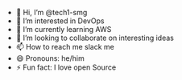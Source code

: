 - 👋 Hi, I’m @tech1-smg
- 👀 I’m interested in DevOps
- 🌱 I’m currently learning AWS
- 💞️ I’m looking to collaborate on interesting ideas
- 📫 How to reach me slack me
- 😄 Pronouns: he/him
- ⚡ Fun fact: I love open Source
